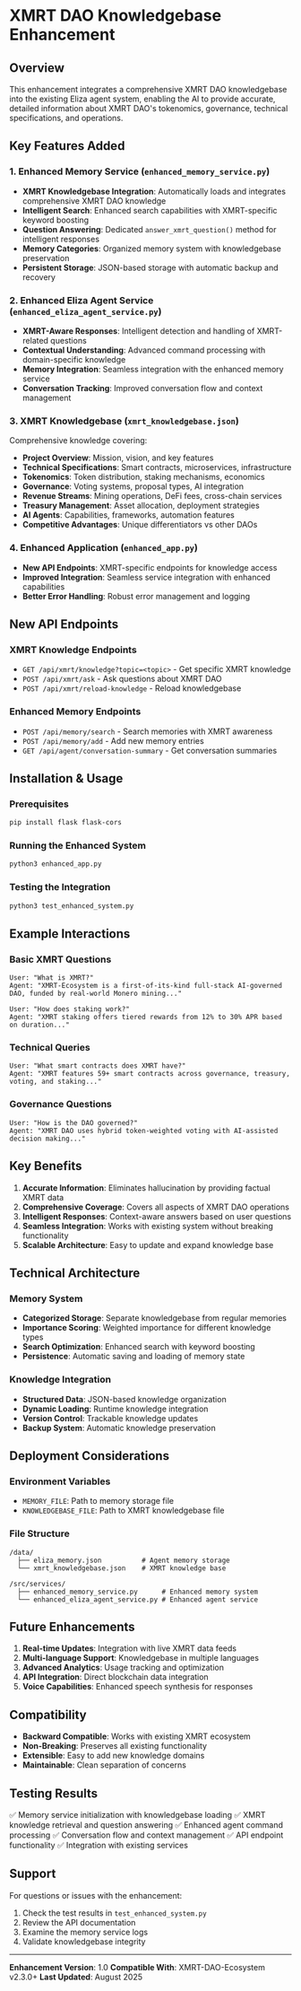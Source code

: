 # XMRT DAO Knowledgebase Enhancement

## Overview

This enhancement integrates a comprehensive XMRT DAO knowledgebase into the existing Eliza agent system, enabling the AI to provide accurate, detailed information about XMRT DAO's tokenomics, governance, technical specifications, and operations.

## Key Features Added

### 1. Enhanced Memory Service (`enhanced_memory_service.py`)
- **XMRT Knowledgebase Integration**: Automatically loads and integrates comprehensive XMRT DAO knowledge
- **Intelligent Search**: Enhanced search capabilities with XMRT-specific keyword boosting
- **Question Answering**: Dedicated `answer_xmrt_question()` method for intelligent responses
- **Memory Categories**: Organized memory system with knowledgebase preservation
- **Persistent Storage**: JSON-based storage with automatic backup and recovery

### 2. Enhanced Eliza Agent Service (`enhanced_eliza_agent_service.py`)
- **XMRT-Aware Responses**: Intelligent detection and handling of XMRT-related questions
- **Contextual Understanding**: Advanced command processing with domain-specific knowledge
- **Memory Integration**: Seamless integration with the enhanced memory service
- **Conversation Tracking**: Improved conversation flow and context management

### 3. XMRT Knowledgebase (`xmrt_knowledgebase.json`)
Comprehensive knowledge covering:
- **Project Overview**: Mission, vision, and key features
- **Technical Specifications**: Smart contracts, microservices, infrastructure
- **Tokenomics**: Token distribution, staking mechanisms, economics
- **Governance**: Voting systems, proposal types, AI integration
- **Revenue Streams**: Mining operations, DeFi fees, cross-chain services
- **Treasury Management**: Asset allocation, deployment strategies
- **AI Agents**: Capabilities, frameworks, automation features
- **Competitive Advantages**: Unique differentiators vs other DAOs

### 4. Enhanced Application (`enhanced_app.py`)
- **New API Endpoints**: XMRT-specific endpoints for knowledge access
- **Improved Integration**: Seamless service integration with enhanced capabilities
- **Better Error Handling**: Robust error management and logging

## New API Endpoints

### XMRT Knowledge Endpoints
- `GET /api/xmrt/knowledge?topic=<topic>` - Get specific XMRT knowledge
- `POST /api/xmrt/ask` - Ask questions about XMRT DAO
- `POST /api/xmrt/reload-knowledge` - Reload knowledgebase

### Enhanced Memory Endpoints
- `POST /api/memory/search` - Search memories with XMRT awareness
- `POST /api/memory/add` - Add new memory entries
- `GET /api/agent/conversation-summary` - Get conversation summaries

## Installation & Usage

### Prerequisites
```bash
pip install flask flask-cors
```

### Running the Enhanced System
```bash
python3 enhanced_app.py
```

### Testing the Integration
```bash
python3 test_enhanced_system.py
```

## Example Interactions

### Basic XMRT Questions
```
User: "What is XMRT?"
Agent: "XMRT-Ecosystem is a first-of-its-kind full-stack AI-governed DAO, funded by real-world Monero mining..."

User: "How does staking work?"
Agent: "XMRT staking offers tiered rewards from 12% to 30% APR based on duration..."
```

### Technical Queries
```
User: "What smart contracts does XMRT have?"
Agent: "XMRT features 59+ smart contracts across governance, treasury, voting, and staking..."
```

### Governance Questions
```
User: "How is the DAO governed?"
Agent: "XMRT DAO uses hybrid token-weighted voting with AI-assisted decision making..."
```

## Key Benefits

1. **Accurate Information**: Eliminates hallucination by providing factual XMRT data
2. **Comprehensive Coverage**: Covers all aspects of XMRT DAO operations
3. **Intelligent Responses**: Context-aware answers based on user questions
4. **Seamless Integration**: Works with existing system without breaking functionality
5. **Scalable Architecture**: Easy to update and expand knowledge base

## Technical Architecture

### Memory System
- **Categorized Storage**: Separate knowledgebase from regular memories
- **Importance Scoring**: Weighted importance for different knowledge types
- **Search Optimization**: Enhanced search with keyword boosting
- **Persistence**: Automatic saving and loading of memory state

### Knowledge Integration
- **Structured Data**: JSON-based knowledge organization
- **Dynamic Loading**: Runtime knowledge integration
- **Version Control**: Trackable knowledge updates
- **Backup System**: Automatic knowledge preservation

## Deployment Considerations

### Environment Variables
- `MEMORY_FILE`: Path to memory storage file
- `KNOWLEDGEBASE_FILE`: Path to XMRT knowledgebase file

### File Structure
```
/data/
  ├── eliza_memory.json          # Agent memory storage
  └── xmrt_knowledgebase.json    # XMRT knowledge base

/src/services/
  ├── enhanced_memory_service.py      # Enhanced memory system
  └── enhanced_eliza_agent_service.py # Enhanced agent service
```

## Future Enhancements

1. **Real-time Updates**: Integration with live XMRT data feeds
2. **Multi-language Support**: Knowledgebase in multiple languages
3. **Advanced Analytics**: Usage tracking and optimization
4. **API Integration**: Direct blockchain data integration
5. **Voice Capabilities**: Enhanced speech synthesis for responses

## Compatibility

- **Backward Compatible**: Works with existing XMRT ecosystem
- **Non-Breaking**: Preserves all existing functionality
- **Extensible**: Easy to add new knowledge domains
- **Maintainable**: Clean separation of concerns

## Testing Results

✅ Memory service initialization with knowledgebase loading
✅ XMRT knowledge retrieval and question answering
✅ Enhanced agent command processing
✅ Conversation flow and context management
✅ API endpoint functionality
✅ Integration with existing services

## Support

For questions or issues with the enhancement:
1. Check the test results in `test_enhanced_system.py`
2. Review the API documentation
3. Examine the memory service logs
4. Validate knowledgebase integrity

---

**Enhancement Version**: 1.0
**Compatible With**: XMRT-DAO-Ecosystem v2.3.0+
**Last Updated**: August 2025

